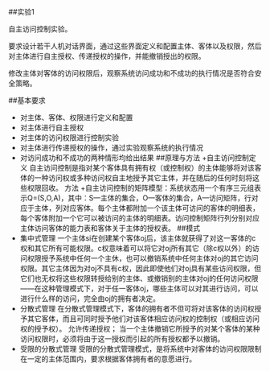 ##实验1

自主访问控制实验。

要求设计若干人机对话界面，通过这些界面定义和配置主体、客体以及权限，然后对主体进行自主授权、传递授权的操作，并能撤销授出的权限。

修改主体对客体的访问权限后，观察系统访问成功和不成功的执行情况是否符合安全策略。

##基本要求
+ 对主体、客体、权限进行定义和配置
+ 对主体进行自主授权
+ 对主体的访问权限进行控制实验
+ 对主体进行传递授权的操作，通过实验观察系统的执行情况
+ 对访问成功和不成功的两种情形均给出结果
##原理与方法
+自主访问控制定义
自主访问控制是指对某个客体具有拥有权（或控制权）的主体能够将对该客体的一种访问权或多种访问权自主地授予其它主体，并在随后的任何时刻将这些权限回收。
方法
+自主访问控制的矩阵模型：系统状态用一个有序三元组表示Q=(S,O,A)，其中：S—主体的集合，O—客体的集合，A—访问矩阵，行对应于主体，列对应客体。每个主体都附加一个该主体可访问的客体的明细表，每个客体附加一个它可以被访问的主体的明细表。访问控制矩阵行列分别对应主体访问客体的能力表和客体关于主体的授权表。
##模式
+ 集中式管理
一个主体si在创建某个客体oj后，该主体就获得了对这一客体的c权和其它所有可能权限。c权意味着可以将它对oj所有其它（除c权以外）的访问权限授予系统中任何一个主休，也可以撤销系统中任何主体对oj的其它访问权限。其它主体因为对oj不具有c权，因此即使他们对oj具有某些访问权限，但它们也无权将这些权限转授给别的主体、或撤销别的主体对oj的任何访问权限——在这种管理模式下，对于任一客体oj，哪些主体可以对其进行访问，可以进行什么样的访问，完全由oj的拥有者决定。 
+ 分散式管理
在分散式管理模式下，客体的拥有者不但可将对该客体的访问权授予其它客体，而且可同时授予他们对该客体相应访问权的控制权（或相应访问权的授予权）。
允许传递授权；
当一个主体撤销它所授予的对某个客体的某种访问权限时，必须将由于这一授权而引起的所有授权都予以撤销。
+ 受限的分散式管理
受限的分散式管理模式，是将系统中对客体的访问权限限制在一定的主体范围内，要求根据客体拥有者的意愿进行。
